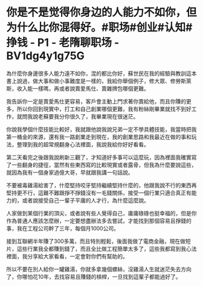 # 你是不是觉得你身边的人能力不如你，但为什么比你混得好。#职场#创业#认知#挣钱 - P1 - 老隋聊职场 - BV1dg4y1g75G

為什麼你身邊很多人能力遠不如你，混的都比你好，蘇世民在我的經驗與教訓這本書上說過，做大事和做小事難度是一樣的，我給你舉個例子，修大眾、修勞斯萊斯，收入能一樣嗎，再或者說賣愛馬仕、賣雜牌包哪個更難。

我告訴你一定是賣愛馬仕更容易，客戶會主動上門求著你賣給他，而且你賺的更多，所以你回到現實中，打工和自己創業哪個更難，我有粉絲剛畢業就找不到好工作，就問我說老蘇要我分你很久了，我畢業現在很迷茫。

你說我學個什麼技能比較好，我就跟他說我說兄弟一定不學具體技能，我當時把我第一桶金的來源，還有我一路創業走到現在，我的創業思路和我最近在做的事和玩法，整理到我的超常規翻身心法裡面，我說我給你好好看看。

第二天看完之後跟我說刷新三觀了，才知道好多事可以這麼玩，因為裡面我確實寫了一些翻身的捷徑，當然有些東西寫的比較現實或者露骨，但我為什麼要說這些，就因為我有一個身家過億大哥，早就跟我講一句話說。

不要被毒雞湯給害了，什麼堅持咬牙堅持繼續堅持什麼的，他跟我說不行的東西再堅持更不行，這難不難跟掙不掙錢沒有一毛錢關係，接受一個行業只適合真正有能力的，或者說接受自己一輩子平庸的人才行，為什麼這麼說。

人家做到某個行業的頂尖，或者說有些人覺得自己，庸庸碌碌也挺幸福的，但是你作為普通人應該怎麼辦，一定要想盡辦法多去嘗試，才能找到那個容易且掙錢的事，我在工程公司幹了三年，每個月1000公司。

接到互聯網半年賺了300多萬，而且特別輕鬆，後面我做了電商金融，現在做短片，這些行業我全都賺到錢了，而且全比做工程簡單太多了，這些我都寫到我心法裡面，我分享給大家看看，一定會對你們有幫助的。

所以不要在別人給你一罐雞湯，你就多拿幾個螺絲，沒雞湯人生就迷茫失去方向了，你哪怕花10年，去找容易且賺錢的槓桿，一旦找到這輩子都能過好了。

